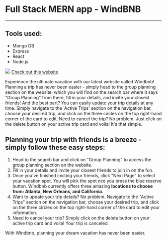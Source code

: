 <h1>Full Stack MERN app - WindBNB</h1>
<hr>
<h2>Tools used:</h2>
<ul>
<li>Mongo DB</li>
<li>Express</li>
<li>React</li>
<li>Node.js</li>
</ul>
<image src="./src/images/windbnb.png">
<a href="https://windbnb-zd7l.onrender.com/">Check out this website</a>
<p>
Experience the ultimate vacation with our latest website called Windbnb! 
Planning a trip has never been easier - simply head to the group planning section on the website, 
which you will find on the search bar where it says "Group Planning" from there, fill in your details, and invite your closest friends! And the best part? You can easily update your trip details at any time. Simply navigate to the 'Active Trips' section on the navigation bar, choose your desired trip, and click on the three circles on the top right-hand corner of the card to edit. Need to cancel the trip? No problem. Just click on the delete button on your active trip card and voila! It's that simple.
</p>
<h2>Planning your trip with friends is a breeze - simply follow these easy steps:</h2>
<ol>
    <li>Head to the search bar and click on "Group Planning" to access the group planning section on the website.</li>
    <li>Fill in your details and invite your closest friends to join in on the fun.</li>
    <li>Once you've finished inviting your friends, click "Next Page" to select your vacation spot. You will pick the spot nce you press the blue reserve button. Windbnb currently offers three amazing <b>locations to choose from: Atlanta, New Orleans, and California.</b></li>
    <li>Want to update your trip details? No problem. Navigate to the "Active Trips" section on the navigation bar, choose your desired trip, and click on the three circles on the top right-hand corner of the card to edit your information.</li>
    <li>Need to cancel your trip? Simply click on the delete button on your active trip card and voila! Your trip is canceled.</li>
</ol>
<p>With Windbnb, planning your dream vacation has never been easier.</p>